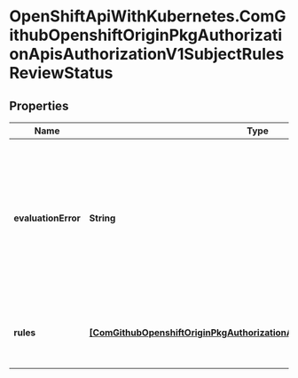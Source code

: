 # OpenShiftApiWithKubernetes.ComGithubOpenshiftOriginPkgAuthorizationApisAuthorizationV1SubjectRulesReviewStatus

## Properties
Name | Type | Description | Notes
------------ | ------------- | ------------- | -------------
**evaluationError** | **String** | EvaluationError can appear in combination with Rules.  It means some error happened during evaluation that may have prevented additional rules from being populated. | [optional] 
**rules** | [**[ComGithubOpenshiftOriginPkgAuthorizationApisAuthorizationV1PolicyRule]**](ComGithubOpenshiftOriginPkgAuthorizationApisAuthorizationV1PolicyRule.md) | Rules is the list of rules (no particular sort) that are allowed for the subject | 


